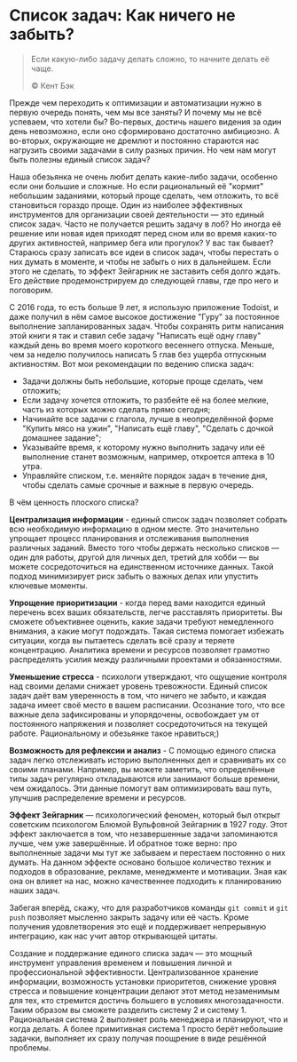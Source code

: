# Список задач: Как ничего не забыть?

> Если какую-либо задачу делать сложно, то начните делать её чаще.
>
> ©️ Кент Бэк

Прежде чем переходить к оптимизации и автоматизации нужно в первую очередь понять, чем мы все заняты? И почему мы не всё успеваем, что хотели бы? Во-первых, достичь нашего видения за один день невозможно, если оно сформировано достаточно амбициозно. А во-вторых, окружающие не дремлют и постоянно стараются нас нагрузить своими задачами в силу разных причин. Но чем нам могут быть полезны единый список задач?

Наша обезьянка не очень любит делать какие-либо задачи, особенно если они большие и сложные. Но если рациональный её "кормит" небольшим заданиями, который проще сделать, чем отложить, то всё становиться гораздо проще. Один из наиболее эффективных инструментов для организации своей деятельности — это единый список задач. Часто не получается решить задачу в лоб? Но иногда её решение или новая идея приходят перед сном или во время каких-то других активностей, например бега или прогулок? У вас так бывает? Стараюсь сразу записать все идеи в список задач, чтобы перестать о них думать в моменте, и чтобы не забыть о них в дальнейшем. Если этого не сделать, то эффект Зейгарник не заставить себя долго ждать. Его действие продемонстрируем до следующей главы, где про него и поговорим.

С 2016 года, то есть больше 9 лет, я использую приложение Todoist, и даже получил в нём самое высокое достижение "Гуру" за постоянное выполнение запланированных задач. Чтобы сохранять ритм написания этой книги я так и ставил себе задачу "Написать ещё одну главу" каждый день во время моего короткого весеннего отпуска. Меньше, чем за неделю получилось написать 5 глав без ущерба отпускным активностям. Вот мои рекомендации по ведению списка задач:

- Задачи должны быть небольшие, которые проще сделать, чем отложить;
- Если задачу хочется отложить, то разбейте её на более мелкие, часть из которых можно сделать прямо сегодня;
- Начинайте все задачи с глагола, лучше в неопределённой форме "Купить мясо на ужин", "Написать ещё главу", "Сделать с дочкой домашнее задание";
- Указывайте время, к которому нужно выполнить задачу или её выполнение станет возможным, например, откроется аптека в 10 утра.
- Управляйте списком, т.е. меняйте порядок задач в течение дня, чтобы сделать самые срочные и важные в первую очередь.

В чём ценность плоского списка?

**Централизация информации** - единый список задач позволяет собрать всю необходимую информацию в одном месте. Это значительно упрощает процесс планирования и отслеживания выполнения различных заданий. Вместо того чтобы держать несколько списков — один для работы, другой для личных дел, третий для хобби — вы можете сосредоточиться на единственном источнике данных. Такой подход минимизирует риск забыть о важных делах или упустить ключевые моменты.

**Упрощение приоритизации** - когда перед вами находится единый перечень всех ваших обязательств, легче расставлять приоритеты. Вы сможете объективнее оценить, какие задачи требуют немедленного внимания, а какие могут подождать. Такая система помогает избежать ситуации, когда вы пытаетесь сделать всё сразу и теряете концентрацию. Аналитика времени и ресурсов позволяет грамотно распределять усилия между различными проектами и обязанностями.

**Уменьшение стресса** - психологи утверждают, что ощущение контроля над своими делами снижает уровень тревожности. Единый список задач даёт вам уверенность в том, что ничего не забыто, и каждая задача имеет своё место в вашем расписании. Осознание того, что все важные дела зафиксированы и упорядочены, освобождает ум от постоянного напряжения и позволяет сосредоточиться на текущей работе. Рациональному и обезьянке такое нравиться;)

**Возможность для рефлексии и анализ** - С помощью единого списка задач легко отслеживать историю выполненных дел и сравнивать их со своими планами. Например, вы можете заметить, что определённые типы задач регулярно откладываются или занимают больше времени, чем ожидалось. Эти данные помогут вам оптимизировать ваш путь, улучшив распределение времени и ресурсов.

**Эффект Зейгарник** — психологический феномен, который был открыт советским психологом Блюмой Вульфовной Зейгарник в 1927 году. Этот эффект заключается в том, что незавершенные задачи запоминаются лучше, чем уже завершённые. И обратное тоже верно: про выполненные задачи мы тут же забываем и перестаем постоянно о них думать. На данном эффекте основано большое количество техник и подходов в образование, рекламе, менеджменте и мотивации. Зная как она он влияет на нас, можно качественнее подходить к планированию наших задач.

Забегая вперёд, скажу, что для разработчиков команды ```git commit``` и ```git push``` позволяет мысленно закрыть задачу или её часть. Кроме получения удовлетворения это ещё и поддерживает непрерывную интеграцию, как нас учит автор открывающей цитаты.

Создание и поддержание единого списка задач — это мощный инструмент управления временем и повышения личной и профессиональной эффективности. Централизованное хранение информации, возможность установки приоритетов, снижение уровня стресса и повышение концентрации делают этот метод незаменимым для тех, кто стремится достичь большего в условиях многозадачности. Таким образом вы сможете разделить систему 2 и систему 1. Рациональная система 2 выполняет роль менеджера и планируют, что и когда делать. А более примитивная система 1 просто берёт небольшие задачки, выполняет их сразу получая поощрение в виде решённой проблемы.